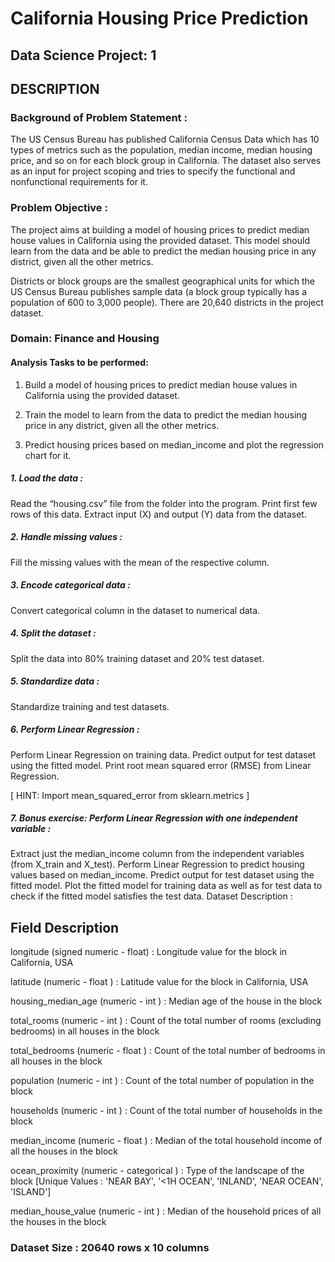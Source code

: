 # California Housing Price Prediction 
 
## Data Science Project: 1
 
## DESCRIPTION

### Background of Problem Statement :

The US Census Bureau has published California Census Data which has 10 types of metrics such as the population, median income, median housing price, and so on for each block group in California. The dataset also serves as an input for project scoping and tries to specify the functional and nonfunctional requirements for it.

### Problem Objective :

The project aims at building a model of housing prices to predict median house values in California using the provided dataset. This model should learn from the data and be able to predict the median housing price in any district, given all the other metrics.

Districts or block groups are the smallest geographical units for which the US Census Bureau
publishes sample data (a block group typically has a population of 600 to 3,000 people). There are 20,640 districts in the project dataset.

### Domain: Finance and Housing

#### Analysis Tasks to be performed:

1. Build a model of housing prices to predict median house values in California using the provided dataset.

2. Train the model to learn from the data to predict the median housing price in any district, given all the other metrics.

3. Predict housing prices based on median_income and plot the regression chart for it.


##### 1. Load the data :

Read the “housing.csv” file from the folder into the program.
Print first few rows of this data.
Extract input (X) and output (Y) data from the dataset.

##### 2. Handle missing values :

Fill the missing values with the mean of the respective column.

##### 3. Encode categorical data :

Convert categorical column in the dataset to numerical data.

##### 4. Split the dataset : 

Split the data into 80% training dataset and 20% test dataset.

##### 5. Standardize data :

Standardize training and test datasets.

##### 6. Perform Linear Regression : 

Perform Linear Regression on training data.
Predict output for test dataset using the fitted model.
Print root mean squared error (RMSE) from Linear Regression.

[ HINT: Import mean_squared_error from sklearn.metrics ]

##### 7. Bonus exercise: Perform Linear Regression with one independent variable :

Extract just the median_income column from the independent variables (from X_train and X_test).
Perform Linear Regression to predict housing values based on median_income.
Predict output for test dataset using the fitted model.
Plot the fitted model for training data as well as for test data to check if the fitted model satisfies the test data.
Dataset Description :

## Field	Description
longitude	(signed numeric - float) : Longitude value for the block in California, USA

latitude	(numeric - float ) : Latitude value for the block in California, USA

housing_median_age	(numeric - int ) : Median age of the house in the block

total_rooms	(numeric - int ) : Count of the total number of rooms (excluding bedrooms) in all houses in the block

total_bedrooms	(numeric - float ) : Count of the total number of bedrooms in all houses in the block

population	(numeric - int ) : Count of the total number of population in the block

households	(numeric - int ) : Count of the total number of households in the block

median_income	(numeric - float ) : Median of the total household income of all the houses in the block

ocean_proximity	(numeric - categorical ) : Type of the landscape of the block [Unique Values : 'NEAR BAY', '<1H OCEAN', 'INLAND', 'NEAR OCEAN', 'ISLAND']

median_house_value	(numeric - int ) : Median of the household prices of all the houses in the block
 

### Dataset Size : 20640 rows x 10 columns